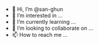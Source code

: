 - 👋 Hi, I’m @san-ghun
- 👀 I’m interested in ...
- 🌱 I’m currently learning ...
- 💞️ I’m looking to collaborate on ...
- 📫 How to reach me ...

<!---
san-ghun/san-ghun is a ✨ special ✨ repository because its `README.md` (this file) appears on your GitHub profile.
You can click the Preview link to take a look at your changes.
--->
